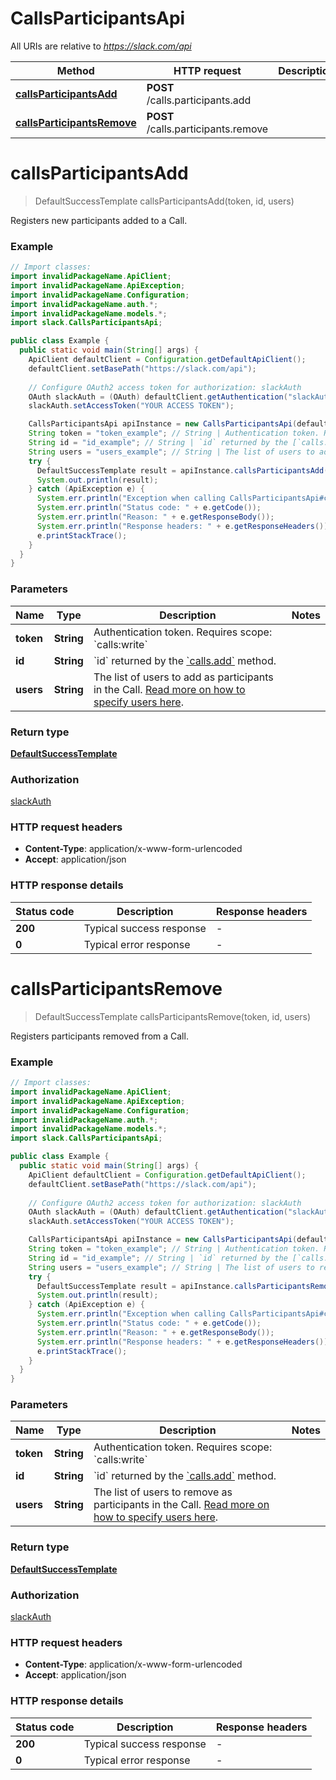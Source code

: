 # CallsParticipantsApi

All URIs are relative to *https://slack.com/api*

| Method | HTTP request | Description |
|------------- | ------------- | -------------|
| [**callsParticipantsAdd**](CallsParticipantsApi.md#callsParticipantsAdd) | **POST** /calls.participants.add |  |
| [**callsParticipantsRemove**](CallsParticipantsApi.md#callsParticipantsRemove) | **POST** /calls.participants.remove |  |


<a name="callsParticipantsAdd"></a>
# **callsParticipantsAdd**
> DefaultSuccessTemplate callsParticipantsAdd(token, id, users)



Registers new participants added to a Call.

### Example
```java
// Import classes:
import invalidPackageName.ApiClient;
import invalidPackageName.ApiException;
import invalidPackageName.Configuration;
import invalidPackageName.auth.*;
import invalidPackageName.models.*;
import slack.CallsParticipantsApi;

public class Example {
  public static void main(String[] args) {
    ApiClient defaultClient = Configuration.getDefaultApiClient();
    defaultClient.setBasePath("https://slack.com/api");
    
    // Configure OAuth2 access token for authorization: slackAuth
    OAuth slackAuth = (OAuth) defaultClient.getAuthentication("slackAuth");
    slackAuth.setAccessToken("YOUR ACCESS TOKEN");

    CallsParticipantsApi apiInstance = new CallsParticipantsApi(defaultClient);
    String token = "token_example"; // String | Authentication token. Requires scope: `calls:write`
    String id = "id_example"; // String | `id` returned by the [`calls.add`](/methods/calls.add) method.
    String users = "users_example"; // String | The list of users to add as participants in the Call. [Read more on how to specify users here](/apis/calls#users).
    try {
      DefaultSuccessTemplate result = apiInstance.callsParticipantsAdd(token, id, users);
      System.out.println(result);
    } catch (ApiException e) {
      System.err.println("Exception when calling CallsParticipantsApi#callsParticipantsAdd");
      System.err.println("Status code: " + e.getCode());
      System.err.println("Reason: " + e.getResponseBody());
      System.err.println("Response headers: " + e.getResponseHeaders());
      e.printStackTrace();
    }
  }
}
```

### Parameters

| Name | Type | Description  | Notes |
|------------- | ------------- | ------------- | -------------|
| **token** | **String**| Authentication token. Requires scope: &#x60;calls:write&#x60; | |
| **id** | **String**| &#x60;id&#x60; returned by the [&#x60;calls.add&#x60;](/methods/calls.add) method. | |
| **users** | **String**| The list of users to add as participants in the Call. [Read more on how to specify users here](/apis/calls#users). | |

### Return type

[**DefaultSuccessTemplate**](DefaultSuccessTemplate.md)

### Authorization

[slackAuth](../README.md#slackAuth)

### HTTP request headers

 - **Content-Type**: application/x-www-form-urlencoded
 - **Accept**: application/json

### HTTP response details
| Status code | Description | Response headers |
|-------------|-------------|------------------|
| **200** | Typical success response |  -  |
| **0** | Typical error response |  -  |

<a name="callsParticipantsRemove"></a>
# **callsParticipantsRemove**
> DefaultSuccessTemplate callsParticipantsRemove(token, id, users)



Registers participants removed from a Call.

### Example
```java
// Import classes:
import invalidPackageName.ApiClient;
import invalidPackageName.ApiException;
import invalidPackageName.Configuration;
import invalidPackageName.auth.*;
import invalidPackageName.models.*;
import slack.CallsParticipantsApi;

public class Example {
  public static void main(String[] args) {
    ApiClient defaultClient = Configuration.getDefaultApiClient();
    defaultClient.setBasePath("https://slack.com/api");
    
    // Configure OAuth2 access token for authorization: slackAuth
    OAuth slackAuth = (OAuth) defaultClient.getAuthentication("slackAuth");
    slackAuth.setAccessToken("YOUR ACCESS TOKEN");

    CallsParticipantsApi apiInstance = new CallsParticipantsApi(defaultClient);
    String token = "token_example"; // String | Authentication token. Requires scope: `calls:write`
    String id = "id_example"; // String | `id` returned by the [`calls.add`](/methods/calls.add) method.
    String users = "users_example"; // String | The list of users to remove as participants in the Call. [Read more on how to specify users here](/apis/calls#users).
    try {
      DefaultSuccessTemplate result = apiInstance.callsParticipantsRemove(token, id, users);
      System.out.println(result);
    } catch (ApiException e) {
      System.err.println("Exception when calling CallsParticipantsApi#callsParticipantsRemove");
      System.err.println("Status code: " + e.getCode());
      System.err.println("Reason: " + e.getResponseBody());
      System.err.println("Response headers: " + e.getResponseHeaders());
      e.printStackTrace();
    }
  }
}
```

### Parameters

| Name | Type | Description  | Notes |
|------------- | ------------- | ------------- | -------------|
| **token** | **String**| Authentication token. Requires scope: &#x60;calls:write&#x60; | |
| **id** | **String**| &#x60;id&#x60; returned by the [&#x60;calls.add&#x60;](/methods/calls.add) method. | |
| **users** | **String**| The list of users to remove as participants in the Call. [Read more on how to specify users here](/apis/calls#users). | |

### Return type

[**DefaultSuccessTemplate**](DefaultSuccessTemplate.md)

### Authorization

[slackAuth](../README.md#slackAuth)

### HTTP request headers

 - **Content-Type**: application/x-www-form-urlencoded
 - **Accept**: application/json

### HTTP response details
| Status code | Description | Response headers |
|-------------|-------------|------------------|
| **200** | Typical success response |  -  |
| **0** | Typical error response |  -  |

